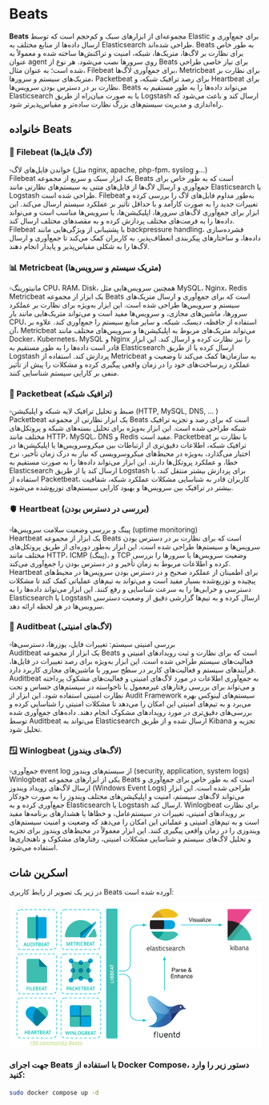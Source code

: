 # Beats

**Beats** مجموعه‌ای از ابزارهای سبک و کم‌حجم است که توسط Elastic برای جمع‌آوری و ارسال داده‌ها از منابع مختلف به Elasticsearch طراحی شده‌اند. Beats به طور خاص برای نظارت بر لاگ‌ها، متریک‌ها، شبکه، امنیت و تراکنش‌ها ساخته شده و معمولاً به عنوان agent روی سرورها نصب می‌شود. هر نوع از Beats برای نیاز خاصی طراحی شده است؛ به عنوان مثال، Filebeat برای جمع‌آوری لاگ‌ها، Metricbeat برای نظارت بر متریک‌های سیستم و سرورها، Packetbeat برای رصد ترافیک شبکه، و Heartbeat برای نظارت بر در دسترس بودن سرویس‌ها. Beats می‌تواند داده‌ها را به طور مستقیم به Elasticsearch یا به صورت میان‌راه از طریق Logstash ارسال کند و باعث می‌شود که راه‌اندازی و مدیریت سیستم‌های بزرگ نظارت ساده‌تر و مقیاس‌پذیرتر شود.

## خانواده Beats

### 📄 Filebeat (لاگ فایل‌ها)
▫️خواندن فایل‌های لاگ (مثل nginx, apache, php-fpm، syslog و...)  
Filebeat یک ابزار سبک و سریع از مجموعه Beats است که به طور خاص برای جمع‌آوری و ارسال لاگ‌ها از فایل‌های متنی به سیستم‌های نظارتی مانند Elasticsearch یا Logstash طراحی شده است. Filebeat به‌طور مداوم فایل‌های لاگ را بررسی کرده و تغییرات جدید را به صورت کارآمد و با حداقل تأثیر بر عملکرد سیستم ارسال می‌کند. این ابزار برای جمع‌آوری لاگ‌های سرورها، اپلیکیشن‌ها، یا سرویس‌ها مناسب است و می‌تواند داده‌ها را به فرمت‌های مختلف پردازش کرده و به مقصدهای مختلف ارسال کند. Filebeat با پشتیبانی از ویژگی‌هایی مانند backpressure handling، فشرده‌سازی داده‌ها، و ساختارهای پیکربندی انعطاف‌پذیر، به کاربران کمک می‌کند تا جمع‌آوری و ارسال لاگ‌ها را به شکلی مقیاس‌پذیر و پایدار انجام دهند.

### 📊 Metricbeat (متریک سیستم و سرویس‌ها)
▫️مانیتورینگ CPU، RAM، Disk، همچنین سرویس‌هایی مثل MySQL، Nginx، Redis  
Metricbeat یک ابزار از مجموعه Beats است که برای جمع‌آوری و ارسال متریک‌های سیستم و سرویس‌ها طراحی شده است. این ابزار به‌ویژه برای نظارت بر عملکرد سرورها، ماشین‌های مجازی، و سرویس‌ها مفید است و می‌تواند متریک‌هایی مانند بار CPU، استفاده از حافظه، دیسک، شبکه، و سایر منابع سیستم را جمع‌آوری کند. علاوه بر آن، Metricbeat می‌تواند متریک‌های مربوط به اپلیکیشن‌ها و سرویس‌های مختلف مانند Docker، Kubernetes، MySQL و Nginx را نیز نظارت کرده و ارسال کند. این ابزار قادر است داده‌ها را به طور مستقیم به Elasticsearch ارسال کرده یا از طریق Logstash پردازش کند. استفاده از Metricbeat به سازمان‌ها کمک می‌کند تا وضعیت و عملکرد زیرساخت‌های خود را در زمان واقعی پیگیری کرده و مشکلات را پیش از تأثیر منفی بر کارایی سیستم شناسایی کنند.

### 📡 Packetbeat (ترافیک شبکه)
▫️ضبط و تحلیل ترافیک لایه شبکه و اپلیکیشن (HTTP, MySQL, DNS, ... )  
Packetbeat یک ابزار نظارتی از مجموعه Beats است که برای رصد و تجزیه ترافیک شبکه طراحی شده است. این ابزار به‌ویژه برای تحلیل بسته‌های شبکه و پروتکل‌های مختلف مانند HTTP، MySQL، DNS و Redis مفید است. Packetbeat با نظارت بر ترافیک شبکه، اطلاعات دقیق‌تری از ارتباطات بین میکروسرویس‌ها یا اپلیکیشن‌ها در اختیار می‌گذارد، به‌ویژه در محیط‌های میکروسرویسی که نیاز به درک زمان تأخیر، نرخ خطا، و عملکرد پروتکل‌ها دارند. این ابزار می‌تواند داده‌ها را به صورت مستقیم به Elasticsearch ارسال کند یا از طریق Logstash برای پردازش بیشتر منتقل کند. با استفاده از Packetbeat، کاربران قادر به شناسایی مشکلات عملکرد شبکه، شفافیت بیشتر در ترافیک بین سرویس‌ها و بهبود کارایی سیستم‌های توزیع‌شده می‌شوند.

### 🫀 Heartbeat (بررسی در دسترس بودن)
▫️پینگ و بررسی وضعیت سلامت سرویس‌ها (uptime monitoring)  
Heartbeat یک ابزار از مجموعه Beats است که برای نظارت بر در دسترس بودن سرویس‌ها و سیستم‌ها طراحی شده است. این ابزار به‌طور دوره‌ای از طریق پروتکل‌های مختلف مانند HTTP، ICMP (پینگ)، و TCP وضعیت سرویس‌ها یا سرورها را بررسی کرده و اطلاعات مربوط به زمان تأخیر و در دسترس بودن را جمع‌آوری می‌کند. Heartbeat برای اطمینان از عملکرد صحیح و در دسترس بودن سرویس‌ها در محیط‌های پیچیده و توزیع‌شده بسیار مفید است و می‌تواند به تیم‌های عملیاتی کمک کند تا مشکلات دسترسی و خرابی‌ها را به سرعت شناسایی و رفع کنند. این ابزار می‌تواند داده‌ها را به Elasticsearch یا Logstash ارسال کرده و به تیم‌ها گزارشی دقیق از وضعیت دسترسی سرویس‌ها در هر لحظه ارائه دهد.

### 🔐 Auditbeat (لاگ‌های امنیتی)
▫️بررسی امنیتی سیستم: تغییرات فایل، یوزرها، دسترسی‌ها  
Auditbeat یک ابزار از مجموعه Beats است که برای نظارت و ثبت رویدادهای امنیتی و فعالیت‌های سیستم طراحی شده است. این ابزار به‌ویژه برای رصد تغییرات در فایل‌ها، فرآیندهای سیستم و فعالیت‌های کاربر در سطح سرور یا ماشین‌های مجازی کاربرد دارد. Auditbeat به جمع‌آوری اطلاعات در مورد لاگ‌های امنیتی و فعالیت‌های مشکوک پرداخته و می‌تواند برای بررسی رفتارهای غیرمعمول یا ناخواسته در سیستم‌های حساس و تحت نظارت امنیتی استفاده شود. این ابزار از Audit Framework سیستم‌های لینوکس بهره می‌برد و به تیم‌های امنیتی این امکان را می‌دهد تا مشکلات امنیتی را شناسایی کرده و بررسی‌های دقیق‌تری در مورد رویدادهای مشکوک انجام دهند. داده‌های جمع‌آوری شده توسط Auditbeat می‌تواند به Elasticsearch ارسال شده و از طریق Kibana تجزیه و تحلیل شود.

### 🪟 Winlogbeat (لاگ‌های ویندوز)
▫️جمع‌آوری event log از سیستم‌های ویندوز (security, application, system logs)  
Winlogbeat یکی از ابزارهای مجموعه Beats است که به طور خاص برای جمع‌آوری و ارسال لاگ‌های رویداد ویندوز (Windows Event Logs) طراحی شده است. این ابزار می‌تواند لاگ‌های سیستم، امنیت و اپلیکیشن‌های مختلف ویندوز را به صورت خودکار جمع‌آوری کرده و به Elasticsearch یا Logstash ارسال کند. Winlogbeat برای نظارت بر رویدادهای امنیتی، تغییرات در سیستم‌عامل، و خطاها یا هشدارهای برنامه‌ها مفید است و به تیم‌های امنیتی و عملیاتی این امکان را می‌دهد که وضعیت و امنیت سیستم‌های ویندوزی را در زمان واقعی پیگیری کنند. این ابزار معمولاً در محیط‌های ویندوز برای تجزیه و تحلیل لاگ‌های سیستم و شناسایی مشکلات امنیتی، رفتارهای مشکوک و ناهنجاری‌ها استفاده می‌شود.

## اسکرین شات

در زیر یک تصویر از رابط کاربری Beats آورده شده است:

![Screenshot](screenshot.png)

### جهت اجرای Beats با استفاده از Docker Compose، دستور زیر را وارد کنید:

```bash
sudo docker compose up -d
```


